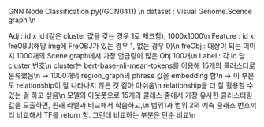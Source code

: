 GNN Node Classification.py(/GCN0411) \n
dataset : Visual Genome.Scence graph \n
 
Adj : id x id (같은 cluster 값을 갖는 경우 1로 체크함), 1000x1000\n
Feature : id x freOBJ(해당 img에 FreOBJ가 있는 경우 1, 없는 경우 0)\n
freObj : 대상이 되는 이미지 1000개의 Scene graph에서 가장 언급량이 많은 Obj 100개\n
Label : 각 id 당 cluster 번호\n
cluster는 bert-base-nli-mean-tokens를 이용해 15개의 클러스터로 분류했음\n
-> 1000개의 region_graph의 phrase 값을 embedding 함\n
-> 이 부분도 relationship이 잘 나타나지 않은 것 같아 아쉬움\n
relationship을 더 잘 활용할 수 있는 걸 하고 싶음\n
모델의 아웃풋으로 15개의 클래스 중에서 가장 유사한 클러스터링 값을 도출하면, 원래 라벨과 비교해서 학습하고,\n
범위1과 범위 2의 예측 클래스 번호끼리 비교해서 TF를 return 함. 그런데 비교하는 부분은 단순 비교\n
